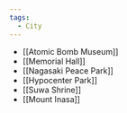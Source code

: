 ```yaml
---
tags:
  - City
---
```


- [[Atomic Bomb Museum]]
- [[Memorial Hall]]
- [[Nagasaki Peace Park]]
- [[Hypocenter Park]]
- [[Suwa Shrine]]
- [[Mount Inasa]]
